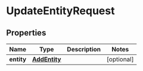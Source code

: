 

# UpdateEntityRequest


## Properties

| Name | Type | Description | Notes |
|------------ | ------------- | ------------- | -------------|
|**entity** | [**AddEntity**](AddEntity.md) |  |  [optional] |



